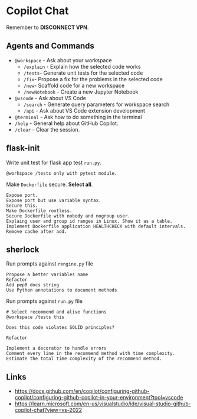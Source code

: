 # Copilot Chat

Remember to **DISCONNECT VPN**.

## Agents and Commands

* `@workspace` - Ask about your workspace
	* `/explain` - Explain how the selected code works
	* `/tests`- Generate unit tests for the selected code
	* `/fix`- Propose a fix for the problems in the selected code
	* `/new`- Scaffold code for a new workspace
	* `/newNotebook` - Create a new Jupyter Notebook
* `@vscode` - Ask about VS Code
	* `/search` - Generate query parameters for workspace search
	* `/api` - Ask about VS Code extension development
* `@terminal` - Ask how to do something in the terminal
* `/help` - General help about GitHub Copilot.
* `/clear` - Clear the session.

## flask-init

Write unit test for flask app test `run.py`.

```
@workspace /tests only with pytest module.
```

Make `Dockerfile` secure. **Select all**.

```shell
Expose port.
Expose port but use variable syntax.
Secure this.
Make Dockerfile rootless.
Secure Dockerfile with nobody and nogroup user.
Explaing user and group id ranges in Linux. Show it as a table.
Implement Dockerfile application HEALTHCHECK with default intervals.
Remove cache after add.
```

## sherlock

Run prompts against `rengine.py` file

```
Propose a better variables name
Refactor
Add pep8 docs string
Use Python annotations to document methods
```

Run prompts against `run.py` file

```
# Select recommend and alive functions
@workspace /tests this

Does this code violates SOLID principles?

Refactor

Implement a decorator to handle errors
Comment every line in the recommend method with time complexity. Estimate the total time complexity of the recommend method.
```

## Links

- https://docs.github.com/en/copilot/configuring-github-copilot/configuring-github-copilot-in-your-environment?tool=vscode
- https://learn.microsoft.com/en-us/visualstudio/ide/visual-studio-github-copilot-chat?view=vs-2022
